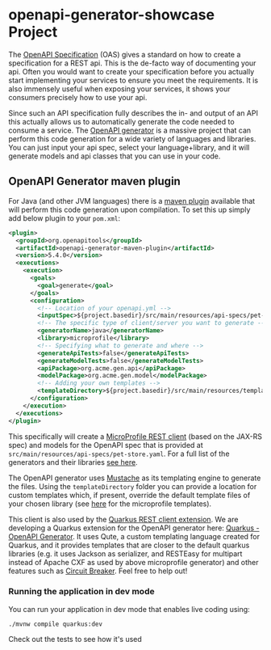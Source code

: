 # openapi-generator-showcase Project
The [OpenAPI Specification](https://swagger.io/docs/specification/about/) (OAS) gives a standard on how to create a specification for a REST api. This is the de-facto way of documenting your api. Often you would want to create your specification before you actually start implementing your services to ensure you meet the requirements. It is also immensely useful when exposing your services, it shows your consumers precisely how to use your api. 

Since such an API specification fully describes the in- and output of an API this actually allows us to automatically generate the code needed to consume a service. The [OpenAPI generator](https://openapi-generator.tech/) is a massive project that can perform this code generation for a wide variety of languages and libraries. You can just input your api spec, select your language+library, and it will generate models and api classes that you can use in your code. 

## OpenAPI Generator maven plugin
For Java (and other JVM languages) there is a [maven plugin](https://github.com/OpenAPITools/openapi-generator/tree/master/modules/openapi-generator-maven-plugin) available that will perform this code generation upon compilation. To set this up simply add below plugin to your `pom.xml`:
```xml
<plugin>
  <groupId>org.openapitools</groupId>
  <artifactId>openapi-generator-maven-plugin</artifactId>
  <version>5.4.0</version>
  <executions>
    <execution>
      <goals>
        <goal>generate</goal>
      </goals>
      <configuration>
        <!-- Location of your openapi.yml -->
        <inputSpec>${project.basedir}/src/main/resources/api-specs/pet-store.yaml</inputSpec>
        <!-- The specific type of client/server you want to generate -->
        <generatorName>java</generatorName>
        <library>microprofile</library>
        <!-- Specifying what to generate and where -->
        <generateApiTests>false</generateApiTests>
        <generateModelTests>false</generateModelTests>
        <apiPackage>org.acme.gen.api</apiPackage>
        <modelPackage>org.acme.gen.model</modelPackage>
        <!-- Adding your own templates -->
        <templateDirectory>${project.basedir}/src/main/resources/templates/client/java/microprofile</templateDirectory>
      </configuration>
    </execution>
  </executions>
</plugin>
```
This specifically will create a [MicroProfile REST client](https://download.eclipse.org/microprofile/microprofile-rest-client-2.0/microprofile-rest-client-spec-2.0.html) (based on the JAX-RS spec) and models for the OpenAPI spec that is provided at `src/main/resources/api-specs/pet-store.yaml`. For a full list of the generators and their libraries [see here](https://openapi-generator.tech/docs/generators). 

The OpenAPI generator uses [Mustache](https://mustache.github.io/mustache.5.html) as its templating engine to generate the files. Using the `templateDirectory` folder you can provide a location for custom templates which, if present, override the default template files of your chosen library (see [here](https://github.com/OpenAPITools/openapi-generator/tree/master/modules/openapi-generator/src/main/resources/Java/libraries/microprofile) for the microprofile templates). 

This client is also used by the [Quarkus REST client extension](https://quarkus.io/guides/rest-client). We are developing a Quarkus extension for the OpenAPI generator here: [Quarkus - OpenAPI Generator](https://github.com/quarkiverse/quarkus-openapi-generator). It uses Qute, a custom templating language created for Quarkus, and it provides templates that are closer to the default quarkus libraries (e.g. it uses Jackson as serializer, and RESTEasy for multipart instead of Apache CXF as used by above microprofile generator) and other features such as [Circuit Breaker](https://quarkus.io/guides/smallrye-fault-tolerance#adding-resiliency-circuit-breaker). Feel free to help out!

### Running the application in dev mode

You can run your application in dev mode that enables live coding using:
```shell script
./mvnw compile quarkus:dev
```
Check out the tests to see how it's used

